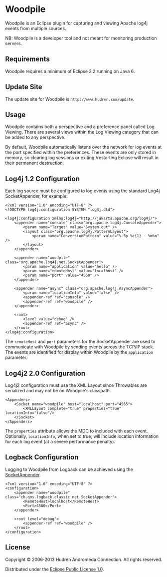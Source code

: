 # Woodpile

Woodpile is an Eclipse plugin for capturing and viewing Apache log4j events from multiple sources.

NB: Woodpile is a developer tool and not meant for monitoring production servers.

## Requirements

Woodpile requires a minimum of Eclipse 3.2 running on Java 6.

## Update Site

The update site for Woodpile is `http://www.hudren.com/update`.

## Usage

Woodpile contains both a perspective and a preference panel called Log Viewing. There are several views within the Log Viewing category that can be added to any perspective.

By default, Woodpile automatically listens over the network for log events at the port specified within the preferences. These events are only stored in memory, so clearing log sessions or exiting /restarting Eclipse will result in their permanent destruction.

## Log4j 1.2 Configuration

Each log source must be configured to log events using the standard Log4j SocketAppender, for example:

<pre><code>&lt;?xml version="1.0" encoding="UTF-8" ?&gt;
&lt;!DOCTYPE log4j:configuration SYSTEM "log4j.dtd"&gt;

&lt;log4j:configuration xmlns:log4j="http://jakarta.apache.org/log4j/"&gt;
	&lt;appender name="console" class="org.apache.log4j.ConsoleAppender"&gt;
		&lt;param name="Target" value="System.out" /&gt;
		&lt;layout class="org.apache.log4j.PatternLayout"&gt;
			&lt;param name="ConversionPattern" value="%-5p %c{1} - %m%n" /&gt;
		&lt;/layout&gt;
	&lt;/appender&gt;

	&lt;appender name="woodpile" class="org.apache.log4j.net.SocketAppender"&gt;
		&lt;param name="application" value="hello" /&gt;
		&lt;param name="remoteHost" value="localhost" /&gt;
		&lt;param name="port" value="4560" /&gt;
	&lt;/appender&gt;

	&lt;appender name="async" class="org.apache.log4j.AsyncAppender"&gt;
		&lt;param name="locationInfo" value="false" /&gt;
		&lt;appender-ref ref="console" /&gt;
		&lt;appender-ref ref="woodpile" /&gt;
	&lt;/appender&gt;

	&lt;root&gt;
		&lt;level value="debug" /&gt;
		&lt;appender-ref ref="async" /&gt;
	&lt;/root&gt;
&lt;/log4j:configuration&gt;
</code></pre>


The `remoteHost` and `port` parameters for the SocketAppender are used to communicate with Woodpile by sending events across the TCP/IP stack. The events are identified for display within Woodpile by the `application` parameter.

## Log4j2 2.0 Configuration

Log4j2 configuration must use the XML Layout since Throwables are serialized and may not be on Woodpile's classpath.

<pre><code>&lt;Appenders&gt;
	&lt;Socket name="woodpile" host="localhost" port="4565"&gt;
		&lt;XMLLayout complete="true" properties="true" locationInfo="false"/&gt;
	&lt;/Socket&gt;
&lt;/Appenders&gt;
</code></pre>

The `properties` attribute allows the MDC to included with each event. Optionally, `locationInfo`, when set to true, will include location information for each log event (at a severe performance penalty).

## Logback Configuration

Logging to Woodpile from Logback can be achieved using the [SocketAppender](https://logback.qos.ch/manual/appenders.html#SocketAppender).

<pre><code>&lt;?xml version="1.0" encoding="UTF-8" ?&gt;
&lt;configuration&gt;
	&lt;appender name="woodpile" class="ch.qos.logback.classic.net.SocketAppender"&gt;
		&lt;RemoteHost&gt;localhost&lt;/RemoteHost&gt;
		&lt;Port&gt;4560&lt;/Port&gt;
	&lt;/appender&gt;

	&lt;root level="debug"&gt;
		&lt;appender-ref ref="woodpile" /&gt;
	&lt;/root&gt;
&lt;/configuration&gt;
</code></pre>

## License

Copyright &copy; 2006-2013 Hudren Andromeda Connection. All rights reserved.

Distributed under the [Eclipse Public License 1.0](http://opensource.org/licenses/eclipse-1.0.php).
